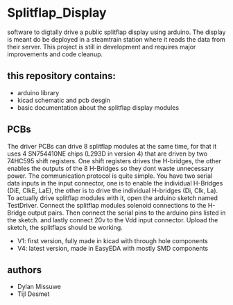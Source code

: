 # Splitflap_Display
software to digtally drive a public splitflap display using arduino. The display is meant do be deployed in a steamtrain station where it reads the data from their server.
This project is still in development and requires major improvements and code cleanup.

## this repository contains:
* arduino library
* kicad schematic and pcb desgin
* basic documentation about the splitflap display modules

## PCBs
The driver PCBs can drive 8 splitflap modules at the same time, for that it uses 4 SN754410NE chips (L293D in version 4) that are driven by two 74HC595 shift registers. One shift registers drives the H-bridges, the other enables the outputs of the 8 H-Bridges so they dont waste unnecessary power. The communication protocol is quite simple. You have two serial data inputs in the input connector, one is to enable the individual H-Bridges (DiE, ClkE, LaE), the other is to drive the individual H-bridges (Di, Clk, La). <br> To actually drive splitflap modules with it, open the arduino sketch named TestDriver. Connect the splitflap modules solenoid connections to the H-Bridge output pairs. Then connect the serial pins to the arduino pins listed in the sketch. and lastly connect 20v to the Vdd input connector. Upload the sketch, the splitflaps should be working.

* V1: first version, fully made in kicad with through hole components
* V4: latest version, made in EasyEDA with mostly SMD components

## authors
* Dylan Missuwe
* Tijl Desmet
